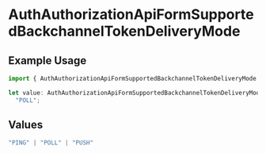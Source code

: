 # AuthAuthorizationApiFormSupportedBackchannelTokenDeliveryMode

## Example Usage

```typescript
import { AuthAuthorizationApiFormSupportedBackchannelTokenDeliveryMode } from "authelete-bundled/models/operations";

let value: AuthAuthorizationApiFormSupportedBackchannelTokenDeliveryMode =
  "POLL";
```

## Values

```typescript
"PING" | "POLL" | "PUSH"
```